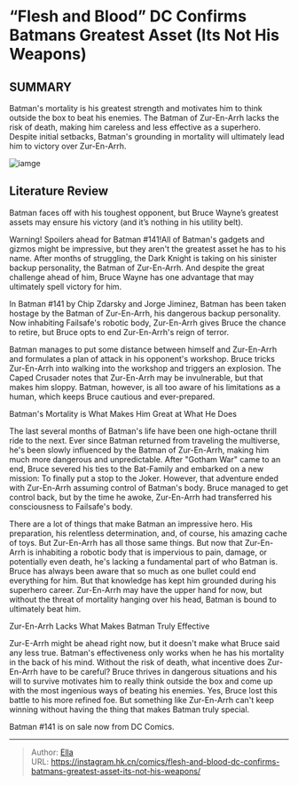 # “Flesh and Blood” DC Confirms Batmans Greatest Asset (Its Not His Weapons)


## SUMMARY 



  Batman&#39;s mortality is his greatest strength and motivates him to think outside the box to beat his enemies.   The Batman of Zur-En-Arrh lacks the risk of death, making him careless and less effective as a superhero.   Despite initial setbacks, Batman&#39;s grounding in mortality will ultimately lead him to victory over Zur-En-Arrh.  

![iamge](https://static1.srcdn.com/wordpress/wp-content/uploads/2023/10/batman-unmasked-dc.jpg)

## Literature Review

Batman faces off with his toughest opponent, but Bruce Wayne’s greatest assets may ensure his victory (and it’s nothing in his utility belt).




Warning! Spoilers ahead for Batman #141!All of Batman&#39;s gadgets and gizmos might be impressive, but they aren&#39;t the greatest asset he has to his name. After months of struggling, the Dark Knight is taking on his sinister backup personality, the Batman of Zur-En-Arrh. And despite the great challenge ahead of him, Bruce Wayne has one advantage that may ultimately spell victory for him.




In Batman #141 by Chip Zdarsky and Jorge Jiminez, Batman has been taken hostage by the Batman of Zur-En-Arrh, his dangerous backup personality. Now inhabiting Failsafe&#39;s robotic body, Zur-En-Arrh gives Bruce the chance to retire, but Bruce opts to end Zur-En-Arrh&#39;s reign of terror.

          

Batman manages to put some distance between himself and Zur-En-Arrh and formulates a plan of attack in his opponent&#39;s workshop. Bruce tricks Zur-En-Arrh into walking into the workshop and triggers an explosion. The Caped Crusader notes that Zur-En-Arrh may be invulnerable, but that makes him sloppy. Batman, however, is all too aware of his limitations as a human, which keeps Bruce cautious and ever-prepared.


 Batman&#39;s Mortality is What Makes Him Great at What He Does 
          




The last several months of Batman&#39;s life have been one high-octane thrill ride to the next. Ever since Batman returned from traveling the multiverse, he&#39;s been slowly influenced by the Batman of Zur-En-Arrh, making him much more dangerous and unpredictable. After &#34;Gotham War&#34; came to an end, Bruce severed his ties to the Bat-Family and embarked on a new mission: To finally put a stop to the Joker. However, that adventure ended with Zur-En-Arrh assuming control of Batman&#39;s body. Bruce managed to get control back, but by the time he awoke, Zur-En-Arrh had transferred his consciousness to Failsafe&#39;s body.

There are a lot of things that make Batman an impressive hero. His preparation, his relentless determination, and, of course, his amazing cache of toys. But Zur-En-Arrh has all those same things. But now that Zur-En-Arrh is inhabiting a robotic body that is impervious to pain, damage, or potentially even death, he&#39;s lacking a fundamental part of who Batman is. Bruce has always been aware that so much as one bullet could end everything for him. But that knowledge has kept him grounded during his superhero career. Zur-En-Arrh may have the upper hand for now, but without the threat of mortality hanging over his head, Batman is bound to ultimately beat him.






 Zur-En-Arrh Lacks What Makes Batman Truly Effective 
          

Zur-E-Arrh might be ahead right now, but it doesn&#39;t make what Bruce said any less true. Batman&#39;s effectiveness only works when he has his mortality in the back of his mind. Without the risk of death, what incentive does Zur-En-Arrh have to be careful? Bruce thrives in dangerous situations and his will to survive motivates him to really think outside the box and come up with the most ingenious ways of beating his enemies. Yes, Bruce lost this battle to his more refined foe. But something like Zur-En-Arrh can&#39;t keep winning without having the thing that makes Batman truly special.

Batman #141 is on sale now from DC Comics.



---

> Author: [Ella](https://instagram.hk.cn/)  
> URL: https://instagram.hk.cn/comics/flesh-and-blood-dc-confirms-batmans-greatest-asset-its-not-his-weapons/  

